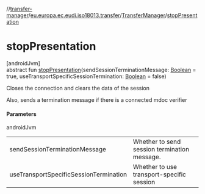//[transfer-manager](../../../index.md)/[eu.europa.ec.eudi.iso18013.transfer](../index.md)/[TransferManager](index.md)/[stopPresentation](stop-presentation.md)

# stopPresentation

[androidJvm]\
abstract fun [stopPresentation](stop-presentation.md)(sendSessionTerminationMessage: [Boolean](https://kotlinlang.org/api/latest/jvm/stdlib/kotlin/-boolean/index.html) = true, useTransportSpecificSessionTermination: [Boolean](https://kotlinlang.org/api/latest/jvm/stdlib/kotlin/-boolean/index.html) = false)

Closes the connection and clears the data of the session

Also, sends a termination message if there is a connected mdoc verifier

#### Parameters

androidJvm

| | |
|---|---|
| sendSessionTerminationMessage | Whether to send session termination message. |
| useTransportSpecificSessionTermination | Whether to use transport-specific session |
